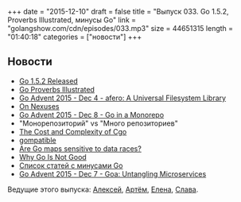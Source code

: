 +++
date = "2015-12-10"
draft = false
title = "Выпуск 033. Go 1.5.2, Proverbs Illustrated, минусы Go"
link = "golangshow.com/cdn/episodes/033.mp3"
size = 44651315
length = "01:40:18"
categories = ["новости"]
+++

## Новости
- [Go 1.5.2 Released](https://github.com/golang/go/issues?q=milestone%3AGo1.5.2)
- [Go Proverbs Illustrated](http://www.gregosuri.com/2015/12/04/go-proverbs-illustrated/)
- [Go Advent 2015 - Dec 4 - afero: A Universal Filesystem Library](https://blog.gopheracademy.com/advent-2015/afero-a-universal-filesystem-library/)
- [On Nexuses](https://www.devever.net/~hl/nexuses)
- [Go Advent 2015 - Dec 8 - Go in a Monorepo](https://blog.gopheracademy.com/advent-2015/go-in-a-monorepo/)
- "Монорепозиторий" vs "Много репозиториев"
- [The Cost and Complexity of Cgo](http://www.cockroachlabs.com/blog/the-cost-and-complexity-of-cgo/)
- [gompatible](https://github.com/motemen/gompatible)
- [Are Go maps sensitive to data races?](http://dave.cheney.net/2015/12/07/are-go-maps-sensitive-to-data-races)
- [Why Go Is Not Good](http://yager.io/programming/go.html)
- [Список статей с минусами Go](https://github.com/ksimka/go-is-not-good)
- [Go Advent 2015 - Dec 7 - Goa: Untangling Microservices](https://blog.gopheracademy.com/advent-2015/goaUntanglingMicroservices/)

Ведущие этого выпуска: [Алексей](https://twitter.com/paaleksey),
[Артём](https://twitter.com/miolini),  [Елена](https://twitter.com/webdeva),
[Слава](https://twitter.com/m0sth8).
